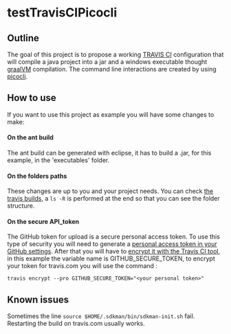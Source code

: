 # testTravisCIPicocli #

## Outline ##

The goal of this project is to propose a working [TRAVIS CI](https://travis-ci.com/) configuration that will compile a java project into a jar and a windows executable thought [graalVM](https://www.graalvm.org/docs/getting-started/) compilation. The command line interactions are created by using [picocli](https://picocli.info/).   

## How to use ##

If you want to use this project as example you will have some changes to make:

#### On the ant build ####

The ant build can be generated with eclipse, it has to build a .jar, for this example, in the 'executables' folder.  

#### On the folders paths ####

These changes are up to you and your project needs. You can check [the travis builds](https://travis-ci.com/github/tboue/testTravisCIPicocli), a `ls -R` is performed at the end so that you can see the folder structure.

#### On the secure API_token ####

The GitHub token for upload is a secure personal access token. To use this type of security you will need to generate a [personal access token in your GitHub settings](https://docs.github.com/en/github/authenticating-to-github/creating-a-personal-access-token). After that you will have to [encrypt it with the Travis CI tool](https://docs.travis-ci.com/user/encryption-keys/), in this example the variable name is GITHUB_SECURE_TOKEN, to encrypt your token for travis.com you will use the command :

	travis encrypt --pro GITHUB_SECURE_TOKEN="<your personal token>" 
	

## Known issues ##

Sometimes the line `source $HOME/.sdkman/bin/sdkman-init.sh` fail. Restarting the build on travis.com usually works.